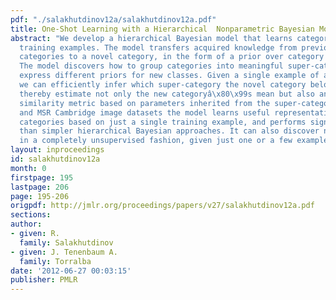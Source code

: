 ```yaml
---
pdf: "./salakhutdinov12a/salakhutdinov12a.pdf"
title: One-Shot Learning with a Hierarchical  Nonparametric Bayesian Model
abstract: "We develop a hierarchical Bayesian model that learns categories from single
  training examples. The model transfers acquired knowledge from previously learned
  categories to a novel category, in the form of a prior over category means and variances.
  The model discovers how to group categories into meaningful super-categories that
  express different priors for new classes. Given a single example of a novel category,
  we can efficiently infer which super-category the novel category belongs to, and
  thereby estimate not only the new categoryâ\x80\x99s mean but also an appropriate
  similarity metric based on parameters inherited from the super-category. On MNIST
  and MSR Cambridge image datasets the model learns useful representations of novel
  categories based on just a single training example, and performs significantly better
  than simpler hierarchical Bayesian approaches. It can also discover new categories
  in a completely unsupervised fashion, given just one or a few examples."
layout: inproceedings
id: salakhutdinov12a
month: 0
firstpage: 195
lastpage: 206
page: 195-206
origpdf: http://jmlr.org/proceedings/papers/v27/salakhutdinov12a.pdf
sections: 
author:
- given: R.
  family: Salakhutdinov
- given: J. Tenenbaum A.
  family: Torralba
date: '2012-06-27 00:03:15'
publisher: PMLR
---
```

